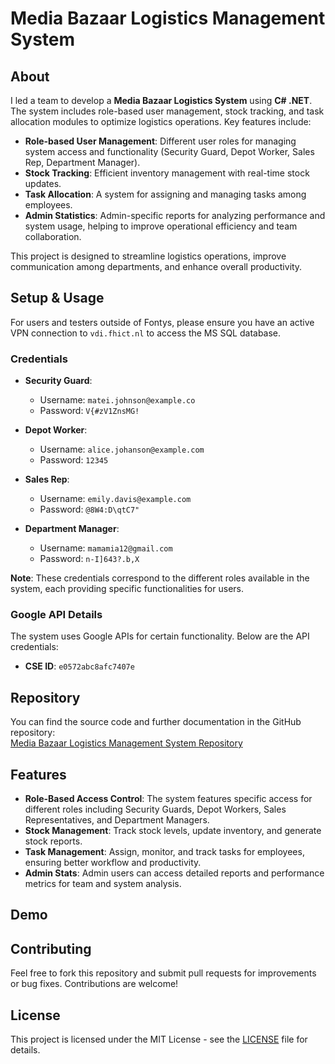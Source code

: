 # Media Bazaar Logistics Management System

## About

I led a team to develop a **Media Bazaar Logistics System** using **C# .NET**. The system includes role-based user management, stock tracking, and task allocation modules to optimize logistics operations. Key features include:
- **Role-based User Management**: Different user roles for managing system access and functionality (Security Guard, Depot Worker, Sales Rep, Department Manager).
- **Stock Tracking**: Efficient inventory management with real-time stock updates.
- **Task Allocation**: A system for assigning and managing tasks among employees.
- **Admin Statistics**: Admin-specific reports for analyzing performance and system usage, helping to improve operational efficiency and team collaboration.

This project is designed to streamline logistics operations, improve communication among departments, and enhance overall productivity.

## Setup & Usage

For users and testers outside of Fontys, please ensure you have an active VPN connection to `vdi.fhict.nl` to access the MS SQL database.

### Credentials

- **Security Guard**:  
  - Username: `matei.johnson@example.co`  
  - Password: `V{#zV1ZnsMG!`

- **Depot Worker**:  
  - Username: `alice.johanson@example.com`  
  - Password: `12345`

- **Sales Rep**:  
  - Username: `emily.davis@example.com`  
  - Password: `@8W4:D\qtC7"`

- **Department Manager**:  
  - Username: `mamamia12@gmail.com`  
  - Password: `n-I]643?.b,X`

**Note**: These credentials correspond to the different roles available in the system, each providing specific functionalities for users.

### Google API Details

The system uses Google APIs for certain functionality. Below are the API credentials:

- **CSE ID**: `e0572abc8afc7407e`

## Repository

You can find the source code and further documentation in the GitHub repository:  
[Media Bazaar Logistics Management System Repository](https://git.fhict.nl/I524441/the-clubhouse-s2-group-project)

## Features

- **Role-Based Access Control**: The system features specific access for different roles including Security Guards, Depot Workers, Sales Representatives, and Department Managers.
- **Stock Management**: Track stock levels, update inventory, and generate stock reports.
- **Task Management**: Assign, monitor, and track tasks for employees, ensuring better workflow and productivity.
- **Admin Stats**: Admin users can access detailed reports and performance metrics for team and system analysis.

## Demo



## Contributing

Feel free to fork this repository and submit pull requests for improvements or bug fixes. Contributions are welcome!

## License

This project is licensed under the MIT License - see the [LICENSE](LICENSE) file for details.
